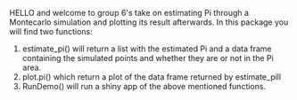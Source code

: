 HELLO and welcome to group 6's take on estimating Pi through a Montecarlo simulation and plotting its result afterwards.
In this package you will find two functions:
1. estimate_pi() will return a list with the estimated Pi and a data frame containing the simulated points and whether they are or not in the Pi area.
2. plot.pi() which return a plot of the data frame returned by estimate_pill
3. RunDemo() will run a shiny app of the above mentioned functions.
